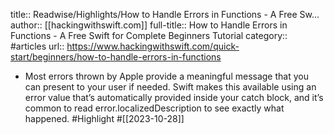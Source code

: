 title:: Readwise/Highlights/How to Handle Errors in Functions - A Free Sw...
author:: [[hackingwithswift.com]]
full-title:: How to Handle Errors in Functions - A Free Swift for Complete Beginners Tutorial
category:: #articles
url:: https://www.hackingwithswift.com/quick-start/beginners/how-to-handle-errors-in-functions

- Most errors thrown by Apple provide a meaningful message that you can present to your user if needed. Swift makes this available using an error value that’s automatically provided inside your catch block, and it’s common to read error.localizedDescription to see exactly what happened. #Highlight #[[2023-10-28]]